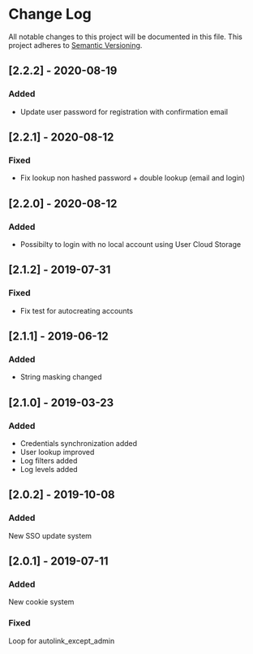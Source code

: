 # Change Log

All notable changes to this project will be documented in this file. This project adheres to [Semantic Versioning](http://semver.org/).

## [2.2.2] - 2020-08-19
### Added
* Update user password for registration with confirmation email

## [2.2.1] - 2020-08-12
### Fixed
* Fix lookup non hashed password + double lookup (email and login)

## [2.2.0] - 2020-08-12
### Added
* Possibilty to login with no local account using User Cloud Storage

## [2.1.2] - 2019-07-31
### Fixed 
* Fix test for autocreating accounts

## [2.1.1] - 2019-06-12
### Added
* String masking changed

## [2.1.0] - 2019-03-23
### Added
* Credentials synchronization added
* User lookup improved 
* Log filters added
* Log levels added

## [2.0.2] - 2019-10-08
### Added
New SSO update system

## [2.0.1] - 2019-07-11
### Added
New cookie system

### Fixed 
Loop for autolink_except_admin
